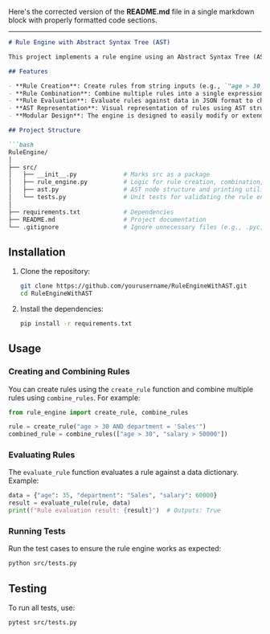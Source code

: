 Here's the corrected version of the **README.md** file in a single markdown block with properly formatted code sections.

---

```md
# Rule Engine with Abstract Syntax Tree (AST)

This project implements a rule engine using an Abstract Syntax Tree (AST) to dynamically create, combine, and evaluate rules based on conditions such as user attributes (e.g., age, salary, department). The rule engine can be used to assess eligibility based on data input.

## Features

- **Rule Creation**: Create rules from string inputs (e.g., `"age > 30 AND department = 'Sales'"`).
- **Rule Combination**: Combine multiple rules into a single expression.
- **Rule Evaluation**: Evaluate rules against data in JSON format to check if conditions are met.
- **AST Representation**: Visual representation of rules using AST structure.
- **Modular Design**: The engine is designed to easily modify or extend rules.

## Project Structure

```bash
RuleEngine/
│
├── src/
│   ├── __init__.py             # Marks src as a package
│   ├── rule_engine.py          # Logic for rule creation, combination, and evaluation
│   ├── ast.py                  # AST node structure and printing utility
│   └── tests.py                # Unit tests for validating the rule engine
│
├── requirements.txt            # Dependencies
├── README.md                   # Project documentation
└── .gitignore                  # Ignore unnecessary files (e.g., .pyc, virtual env files)
```

## Installation

1. Clone the repository:

   ```bash
   git clone https://github.com/yourusername/RuleEngineWithAST.git
   cd RuleEngineWithAST
   ```

2. Install the dependencies:

   ```bash
   pip install -r requirements.txt
   ```

## Usage

### Creating and Combining Rules

You can create rules using the `create_rule` function and combine multiple rules using `combine_rules`. For example:

```python
from rule_engine import create_rule, combine_rules

rule = create_rule("age > 30 AND department = 'Sales'")
combined_rule = combine_rules(["age > 30", "salary > 50000"])
```

### Evaluating Rules

The `evaluate_rule` function evaluates a rule against a data dictionary. Example:

```python
data = {"age": 35, "department": "Sales", "salary": 60000}
result = evaluate_rule(rule, data)
print(f"Rule evaluation result: {result}")  # Outputs: True
```

### Running Tests

Run the test cases to ensure the rule engine works as expected:

```bash
python src/tests.py
```

## Testing

To run all tests, use:

```bash
pytest src/tests.py
```

